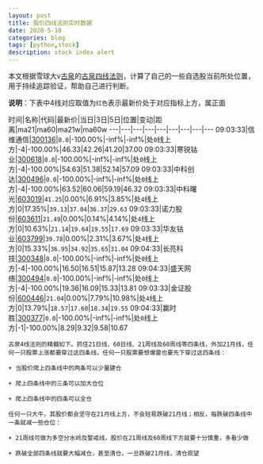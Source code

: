 ```yaml
---
layout: post
title: 股价四线法则实时数据
date: 2020-5-10
categories: blog
tags: [python,stock]
description: stock index alert
---
```



本文根据雪球大v[古泉](https://xueqiu.com/u/7148646888)的[古泉四线法则](https://xueqiu.com/7148646888/130498192)，计算了自己的一些自选股当前所处位置，用于持续追踪验证，帮助自己进行判断。

**说明**：下表中4线对应取值为`红色`表示最新价处于对应指标上方，属正面

时间|名称|代码|最新价|当日|3日|5日|位置|变动|距离|ma21|ma60|ma21w|ma60w
---|---|---|---|---|---|---|---|---
09:03:33|信维通信|[300136](https://xueqiu.com/S/SZ300136)|`0.0`|-100.00%|-inf%|-inf%|处`0`线上方|-4|-100.00%|46.33|42.26|41.20|37.00
09:03:33|寒锐钴业|[300618](https://xueqiu.com/S/SZ300618)|`0.0`|-100.00%|-inf%|-inf%|处`0`线上方|-4|-100.00%|54.63|51.38|52.14|57.09
09:03:33|中科创达|[300496](https://xueqiu.com/S/SZ300496)|`0.0`|-100.00%|-inf%|-inf%|处`0`线上方|-4|-100.00%|63.52|60.06|59.19|46.32
09:03:33|中科曙光|[603019](https://xueqiu.com/S/SH603019)|`41.25`|0.00%|6.91%|3.85%|处`4`线上方|0|17.35%|`39.13`|`37.04`|`36.37`|`29.63`
09:03:33|诺力股份|[603611](https://xueqiu.com/S/SH603611)|`21.49`|0.00%|0.14%|4.14%|处`4`线上方|0|10.63%|`21.14`|`19.64`|`19.55`|`17.69`
09:03:33|华友钴业|[603799](https://xueqiu.com/S/SH603799)|`39.78`|0.00%|2.31%|3.67%|处`4`线上方|0|15.33%|`36.95`|`34.92`|`35.65`|`31.04`
09:04:33|长亮科技|[300348](https://xueqiu.com/S/SZ300348)|`0.0`|-100.00%|-inf%|-inf%|处`0`线上方|-4|-100.00%|16.50|16.51|15.87|13.28
09:04:33|盛天网络|[300494](https://xueqiu.com/S/SZ300494)|`0.0`|-100.00%|-inf%|-inf%|处`0`线上方|-4|-100.00%|19.36|16.09|15.33|13.81
09:03:33|金证股份|[600446](https://xueqiu.com/S/SH600446)|`21.04`|0.00%|7.79%|10.98%|处`4`线上方|0|13.79%|`18.57`|`17.60`|`18.34`|`19.55`
09:04:33|赢时胜|[300377](https://xueqiu.com/S/SZ300377)|`0.0`|-100.00%|-inf%|-inf%|处`0`线上方|-1|-100.00%|8.29|9.32|9.58|10.67

```
古泉4线法则的精髓如下。抓住21日线、60日线、21周线及60周线等四条线，外加21月线，任何一只股票上涨都要穿过这四条线，任何一只股票要想爆雷也要先下穿过这四条线：

+ 当股价爬上四条线中的两条可以少量建仓

+ 爬上四条线中的三条可以加大仓位

+ 爬上四条线中的四条可以全仓

任何一只大牛，其股价都会坚守在21月线上方，不会轻易跌破21月线；相反，每跌破四条线中一条就减一些仓位：

+ 21周线可做为多空分水岭及警戒线，股价在21周线及60周线下方就要十分慎重，多看少做

+ 跌破全部四条线就要大幅减仓，甚至清仓，一旦跌破21月线，清仓观望
```